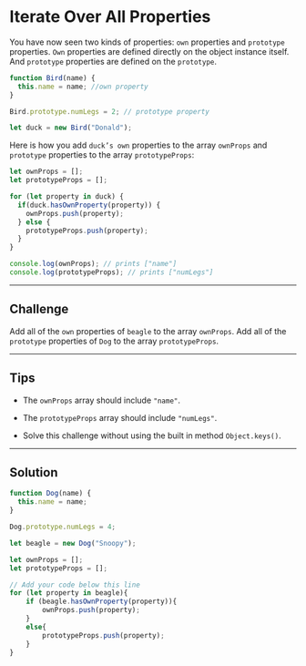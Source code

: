 # Iterate Over All Properties

You have now seen two kinds of properties: `own` properties and `prototype` properties. `Own` properties are defined directly on the object instance itself. And `prototype` properties are defined on the `prototype`.

```js
function Bird(name) {
  this.name = name; //own property
}

Bird.prototype.numLegs = 2; // prototype property

let duck = new Bird("Donald");
```

Here is how you add `duck’s own` properties to the array `ownProps` and `prototype` properties to the array `prototypeProps`:

```js
let ownProps = [];
let prototypeProps = [];

for (let property in duck) {
  if(duck.hasOwnProperty(property)) {
    ownProps.push(property);
  } else {
    prototypeProps.push(property);
  }
}

console.log(ownProps); // prints ["name"]
console.log(prototypeProps); // prints ["numLegs"]
```

---

## Challenge

Add all of the `own` properties of `beagle` to the array `ownProps`. Add all of the `prototype` properties of `Dog` to the array `prototypeProps`.

---

## Tips

- The `ownProps` array should include `"name"`.

- The `prototypeProps` array should include `"numLegs"`.

- Solve this challenge without using the built in method `Object.keys()`.

---

## Solution

```js
function Dog(name) {
  this.name = name;
}

Dog.prototype.numLegs = 4;

let beagle = new Dog("Snoopy");

let ownProps = [];
let prototypeProps = [];

// Add your code below this line
for (let property in beagle){
    if (beagle.hasOwnProperty(property)){
        ownProps.push(property);
    }
    else{
        prototypeProps.push(property);
    }
}
```